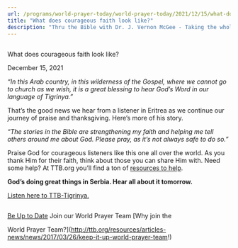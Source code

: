 ```yaml
---
url: /programs/world-prayer-today/world-prayer-today/2021/12/15/what-does-courageous-faith-look-like
title: "What does courageous faith look like?"
description: "Thru the Bible with Dr. J. Vernon McGee - Taking the whole Word to the whole world"
---
```







## 
 What does courageous faith look like?


December 15, 2021




*“In this Arab country, in this wilderness of the Gospel, where we cannot go to church as we wish, it is a great blessing to hear God’s Word in our language of Tigrinya.”*

That’s the good news we hear from a listener in Eritrea as we continue our journey of praise and thanksgiving. Here’s more of his story.

*“The stories in the Bible are strengthening my faith and helping me tell others around me about God. Please pray, as it’s not always safe to do so.”*

Praise God for courageous listeners like this one all over the world. As you thank Him for their faith, think about those you can share Him with. Need some help? At TTB.org you’ll find a ton of [resources to help](https://www.ttb.org/salvation).

**God’s doing great things in Serbia. Hear all about it tomorrow.**

[Listen here to TTB-Tigrinya.](https://ttb.twr.org/home/day,0441/language,TIR)







## 




[Be Up to Date](http://feeds.feedburner.com/WorldPrayerToday "World Prayer Today RSS Feed")
Join our World Prayer Team
[Why join the  

World Prayer Team?](http://ttb.org/resources/articles-news/news/2017/03/26/keep-it-up-world-prayer-team!)




